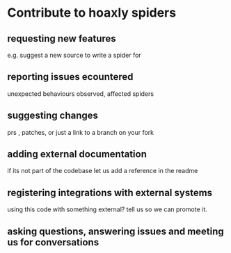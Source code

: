 # Contribute to hoaxly spiders



## requesting new features
e.g. suggest a new source to write a spider for

## reporting issues ecountered

unexpected behaviours observed, affected spiders

## suggesting changes

prs , patches, or just a link to a branch on your fork

## adding external documentation

if its not part of the codebase let us add a reference in the readme

## registering integrations with external systems

using this code with something external? tell us so we can promote it.

## asking questions, answering issues and meeting us for conversations


